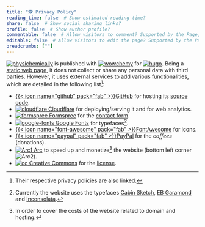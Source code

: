 ```yaml
---
title: "🕵️ Privacy Policy"
reading_time: false  # Show estimated reading time?
share: false  # Show social sharing links?
profile: false  # Show author profile?
commentable: false  # Allow visitors to comment? Supported by the Page, Post, and Docs content types.
editable: false  # Allow visitors to edit the page? Supported by the Page, Post, and Docs content types.
breadcrumbs: [""]
---
```


[<img draggable="false" class="icon" alt="physichemically" src="/icon/logo-physichemically.svg">](/) is published with [<img draggable="false" class="icon" alt="wowchemy" src="/icon/wowchemy.svg">](https://wowchemy.com/) for [<img draggable="false" class="icon" alt="hugo" src="/icon/hugo.svg">](https://gohugo.io). Being a [static web page](https://en.wikipedia.org/wiki/Static_web_page), it does not collect or share any personal data with third parties. However, it uses external services to add various functionalities, which are detailed in the following list[^1]:

[^1]: Their respective privacy policies are also linked.

- [{{< icon name="github" pack="fab" >}}GitHub](https://docs.github.com/en/github/site-policy/github-privacy-statement) for hosting its [source code](https://github.com/rodrigoalcarazdelaosa/fisiquimicamente).
- [<img draggable="false" class="icon" alt="cloudflare" src="/icon/cloudflare.svg"> Cloudflare](https://www.cloudflare.com/es-es/privacypolicy/) for deploying/serving it and for web analytics.
- [<img draggable="false" class="icon" alt="formspree" src="/icon/formspree.svg"> Formspree](https://formspree.io/legal/privacy-policy/) for the [contact form](/#contact).
- [<img draggable="false" class="icon" alt="google-fonts" src="/icon/google-fonts.svg"> Google Fonts](https://policies.google.com/privacy) for typefaces[^2].
- [{{< icon name="font-awesome" pack="fab" >}}FontAwesome](https://fontawesome.com/privacy) for icons.
- [{{< icon name="paypal" pack="fab" >}}PayPal](https://www.paypal.com/es/webapps/mpp/ua/privacy-full) for the *coffees* (donations).
- [<img draggable="false" class="icon" alt="Arc1" src="/icon/Arc1.svg"> Arc](https://arc.io/about/) to speed up and monetize[^3] the website (bottom left corner <img draggable="false" class="icon" alt="Arc2" src="/icon/Arc2.svg">).
- [<img draggable="false" class="icon" alt="cc" src="/icon/cc.svg"> Creative Commons](https://creativecommons.org/privacy/) for the [license](/license).

[^2]: Currently the website uses the typefaces [Cabin Sketch](https://fonts.google.com/specimen/Cabin+Sketch), [EB Garamond](https://fonts.google.com/specimen/EB+Garamond) and [Inconsolata](https://fonts.google.com/specimen/Inconsolata).

[^3]: In order to cover the costs of the website related to domain and hosting.